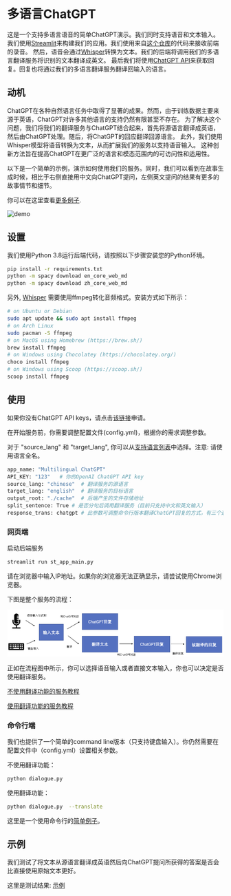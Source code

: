 # 多语言ChatGPT

这是一个支持多语言语音的简单ChatGPT演示。我们同时支持语音和文本输入。
我们使用[Streamlit](https://streamlit.io/)来构建我们的应用。我们使用来自[这个仓库](https://github.com/stefanrmmr/streamlit_audio_recorder)的代码来接收前端的录音。
然后，语音会通过[Whisper](https://github.com/openai/whisper)转换为文本。我们的后端将调用我们的多语言翻译服务将识别的文本翻译成英文。
最后我们将使用[ChatGPT API](https://platform.openai.com/docs/guides/chat)来获取回复。回复也将通过我们的多语言翻译服务翻译回输入的语言。


## 动机
ChatGPT在各种自然语言任务中取得了显著的成果。然而，由于训练数据主要来源于英语，ChatGPT对许多其他语言的支持仍然有限甚至不存在。
为了解决这个问题，我们将我们的翻译服务与ChatGPT结合起来，首先将源语言翻译成英语，然后由ChatGPT处理。随后，将ChatGPT的回应翻译回源语言。
此外，我们使用Whisper模型将语音转换为文本，从而扩展我们的服务以支持语音输入。
这种创新方法旨在提高ChatGPT在更广泛的语言和模态范围内的可访问性和适用性。

以下是一个简单的示例，演示如何使用我们的服务。同时，我们可以看到在故事生成时候，相比于右侧直接用中文向ChatGPT提问，左侧英文提问的结果有更多的故事情节和细节。

你可以在这里查看[更多例子](#示例).

![demo](./image/demo.gif)

[//]: # (<video width="400" height="240" controls>)

[//]: # (  <source src="./image/video_demo.mp4" type="video/mp4">)

[//]: # (  Your browser does not support the video tag.)

[//]: # (</video>)

## 设置

我们使用Python 3.8运行后端代码，请按照以下步骤安装您的Python环境。

```sh
pip install -r requirements.txt
python -m spacy download en_core_web_md
python -m spacy download zh_core_web_md
```
另外, [Whisper](https://github.com/openai/whisper) 需要使用ffmpeg转化音频格式。安装方式如下所示：

```sh
# on Ubuntu or Debian
sudo apt update && sudo apt install ffmpeg
# on Arch Linux
sudo pacman -S ffmpeg
# on MacOS using Homebrew (https://brew.sh/)
brew install ffmpeg
# on Windows using Chocolatey (https://chocolatey.org/)
choco install ffmpeg
# on Windows using Scoop (https://scoop.sh/)
scoop install ffmpeg
```
## 使用
如果你没有ChatGPT API keys，请点击<a href="https://platform.openai.com/">该链接</a>申请。

在开始服务前，你需要调整配置文件(config.yml)，根据你的需求调整参数。

对于 "source_lang" 和 "target_lang", 你可以从[支持语言列表](./doc/supported_languages_chinese.md)中选择。注意: 请使用语言全名。
```sh
app_name: "Multilingual ChatGPT"
API_KEY: "123"   # 你的OpenAI ChatGPT API key
source_lang: "chinese"  # 翻译服务的源语言
target_lang: "english"  # 翻译服务的目标语言
output_root: "./cache"  # 后端产生的文件存储地址
split_sentence: True # 是否分句后调用翻译服务（目前只支持中文和英文输入）
response_trans: chatgpt # 此参数可调整命令行版本翻译ChatGPT回复的方式，有三个选项：“prompt”：在输入文本后添加prompt要求ChatGPT以指定语言回复，“cone”：使用CONE翻译服务翻译ChatGPT的回复，“chatgpt”：使用翻译的prompt让ChatGPT翻译成指定语言。
```

### 网页端
启动后端服务
```sh
streamlit run st_app_main.py
```
请在浏览器中输入IP地址。如果你的浏览器无法正确显示，请尝试使用Chrome浏览器。
 
下图是整个服务的流程：

![pipeline](image/pipeline_chinese.png "pipeline")

正如在流程图中所示，你可以选择语音输入或者直接文本输入，你也可以决定是否使用翻译服务。

[不使用翻译功能的服务教程](./doc/without_translation_chinese.md)

[使用翻译功能的服务教程](./doc/with_translation_chinese.md)

### 命令行端
我们也提供了一个简单的command line版本（只支持键盘输入）。你仍然需要在配置文件中（config.yml）设置相关参数。

不使用翻译功能：
```sh
python dialogue.py
```
使用翻译功能：
```sh
python dialogue.py  --translate
```
这里是一个使用命令行的[简单例子](./doc/command_line_case_chinese.md)。


## 示例

我们测试了将文本从源语言翻译成英语然后向ChatGPT提问所获得的答案是否会比直接使用原始文本更好。

这里是测试结果: [示例](./doc/chinese_test_chinese.md)



